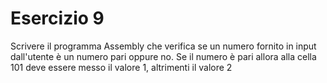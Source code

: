 # Esercizio 9 

Scrivere il programma Assembly che verifica se un numero fornito in input
dall'utente è un numero pari oppure no.
Se il numero è pari allora alla cella 101 deve essere
messo il valore 1, altrimenti il valore 2